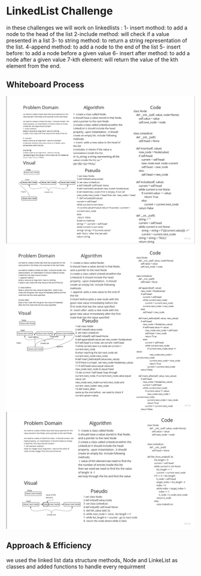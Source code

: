 # LinkedList Challenge
in these challenges we will work on linkedlists :
1- insert mothod: to add a node to the head of the list
2-include method: will check if a value presented in a list
3- to string method: to return a string representation of the list. 
4-append method: to add a node to the end of the list
5- insert before: to add a node before a given value
6- insert after method: to add a node after a given value
7-kth element: will return the value of the kth element from the end.


## Whiteboard Process
![whiteboard](../data_structures_and_algorithms/assessts/whiteboard.jpg)
![whiteboard](../data_structures_and_algorithms/assessts/whiteboard-linked_list2.jpg)
![whiteboard](../data_structures_and_algorithms/assessts/kth_element.jpg)
## Approach & Efficiency
we used the linked list data structure methods, Node and LinkeList as classes and added functions to handle every requirment

